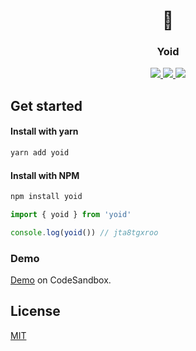 <h1 align="center">
  🦄
</h1>

<h3 align="center">
  Yoid
</h3>

<p align="center">
  <a href="https://www.npmjs.com/package/yoid" target="_blank">
    <img src="https://img.shields.io/npm/v/yoid?color=cc3534" />
  </a>
  <a href="https://www.npmjs.com/package/yoid" target="_blank">
  <img src="https://img.shields.io/npm/dm/yoid?color=%2344cc10" />
  </a>
  <a href="https://bundlephobia.com/result?p=yoid@1.0.0" target="_blank">
  <img src="https://img.shields.io/bundlephobia/minzip/yoid/1.0.0?color=%23165be4">
  </a>
</p>

## Get started

#### Install with yarn

```sh
yarn add yoid
```

#### Install with NPM

```sh
npm install yoid
```

```jsx
import { yoid } from 'yoid'

console.log(yoid()) // jta8tgxroo
```

### Demo

[Demo](https://codesandbox.io/s/intelligent-ramanujan-rxo6v?file=/src/styles.css) on CodeSandbox.

## License

[MIT](https://github.com/moharnadreza/yoid/blob/main/LICENSE)
